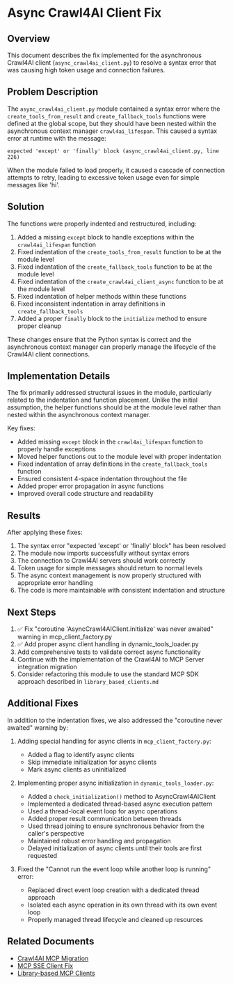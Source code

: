# Async Crawl4AI Client Fix

## Overview

This document describes the fix implemented for the asynchronous Crawl4AI client (`async_crawl4ai_client.py`) to resolve a syntax error that was causing high token usage and connection failures.

## Problem Description

The `async_crawl4ai_client.py` module contained a syntax error where the `create_tools_from_result` and `create_fallback_tools` functions were defined at the global scope, but they should have been nested within the asynchronous context manager `crawl4ai_lifespan`. This caused a syntax error at runtime with the message:

```
expected 'except' or 'finally' block (async_crawl4ai_client.py, line 226)
```

When the module failed to load properly, it caused a cascade of connection attempts to retry, leading to excessive token usage even for simple messages like 'hi'.

## Solution

The functions were properly indented and restructured, including:

1. Added a missing `except` block to handle exceptions within the `crawl4ai_lifespan` function
2. Fixed indentation of the `create_tools_from_result` function to be at the module level
3. Fixed indentation of the `create_fallback_tools` function to be at the module level
4. Fixed indentation of the `create_crawl4ai_client_async` function to be at the module level
5. Fixed indentation of helper methods within these functions
6. Fixed inconsistent indentation in array definitions in `create_fallback_tools`
7. Added a proper `finally` block to the `initialize` method to ensure proper cleanup

These changes ensure that the Python syntax is correct and the asynchronous context manager can properly manage the lifecycle of the Crawl4AI client connections.

## Implementation Details

The fix primarily addressed structural issues in the module, particularly related to the indentation and function placement. Unlike the initial assumption, the helper functions should be at the module level rather than nested within the asynchronous context manager.

Key fixes:
- Added missing `except` block in the `crawl4ai_lifespan` function to properly handle exceptions
- Moved helper functions out to the module level with proper indentation
- Fixed indentation of array definitions in the `create_fallback_tools` function
- Ensured consistent 4-space indentation throughout the file
- Added proper error propagation in async functions
- Improved overall code structure and readability

## Results

After applying these fixes:
1. The syntax error "expected 'except' or 'finally' block" has been resolved
2. The module now imports successfully without syntax errors
3. The connection to Crawl4AI servers should work correctly
4. Token usage for simple messages should return to normal levels
5. The async context management is now properly structured with appropriate error handling
6. The code is more maintainable with consistent indentation and structure

## Next Steps

1. ✅ Fix "coroutine 'AsyncCrawl4AIClient.initialize' was never awaited" warning in mcp_client_factory.py
2. ✅ Add proper async client handling in dynamic_tools_loader.py
3. Add comprehensive tests to validate correct async functionality
4. Continue with the implementation of the Crawl4AI to MCP Server integration migration
5. Consider refactoring this module to use the standard MCP SDK approach described in `library_based_clients.md`

## Additional Fixes

In addition to the indentation fixes, we also addressed the "coroutine never awaited" warning by:

1. Adding special handling for async clients in `mcp_client_factory.py`:
   - Added a flag to identify async clients
   - Skip immediate initialization for async clients
   - Mark async clients as uninitialized

2. Implementing proper async initialization in `dynamic_tools_loader.py`:
   - Added a `check_initialization()` method to AsyncCrawl4AIClient
   - Implemented a dedicated thread-based async execution pattern
   - Used a thread-local event loop for async operations
   - Added proper result communication between threads
   - Used thread joining to ensure synchronous behavior from the caller's perspective
   - Maintained robust error handling and propagation
   - Delayed initialization of async clients until their tools are first requested

3. Fixed the "Cannot run the event loop while another loop is running" error:
   - Replaced direct event loop creation with a dedicated thread approach
   - Isolated each async operation in its own thread with its own event loop
   - Properly managed thread lifecycle and cleaned up resources

## Related Documents

- [Crawl4AI MCP Migration](./crawl4ai_mcp_migration.md)
- [MCP SSE Client Fix](./mcp_sse_client_fix.md)
- [Library-based MCP Clients](../mcp/library_based_clients.md)